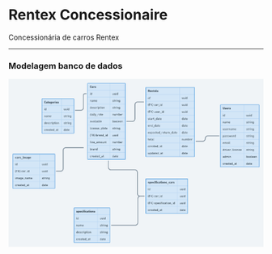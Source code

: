 # Rentex Concessionaire

Concessionária de carros Rentex

---

### Modelagem banco de dados
<img src="backend/diagrama.png">
